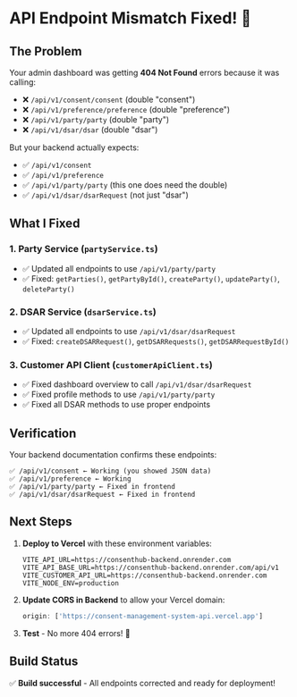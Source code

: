 # API Endpoint Mismatch Fixed! 🎉

## The Problem
Your admin dashboard was getting **404 Not Found** errors because it was calling:
- ❌ `/api/v1/consent/consent` (double "consent")
- ❌ `/api/v1/preference/preference` (double "preference") 
- ❌ `/api/v1/party/party` (double "party")
- ❌ `/api/v1/dsar/dsar` (double "dsar")

But your backend actually expects:
- ✅ `/api/v1/consent` 
- ✅ `/api/v1/preference`
- ✅ `/api/v1/party/party` (this one does need the double)
- ✅ `/api/v1/dsar/dsarRequest` (not just "dsar")

## What I Fixed

### 1. **Party Service** (`partyService.ts`)
- ✅ Updated all endpoints to use `/api/v1/party/party`
- ✅ Fixed: `getParties()`, `getPartyById()`, `createParty()`, `updateParty()`, `deleteParty()`

### 2. **DSAR Service** (`dsarService.ts`) 
- ✅ Updated all endpoints to use `/api/v1/dsar/dsarRequest`
- ✅ Fixed: `createDSARRequest()`, `getDSARRequests()`, `getDSARRequestById()`

### 3. **Customer API Client** (`customerApiClient.ts`)
- ✅ Fixed dashboard overview to call `/api/v1/dsar/dsarRequest`
- ✅ Fixed profile methods to use `/api/v1/party/party`
- ✅ Fixed all DSAR methods to use proper endpoints

## Verification
Your backend documentation confirms these endpoints:
```
✅ /api/v1/consent ← Working (you showed JSON data)
✅ /api/v1/preference ← Working
✅ /api/v1/party/party ← Fixed in frontend
✅ /api/v1/dsar/dsarRequest ← Fixed in frontend
```

## Next Steps
1. **Deploy to Vercel** with these environment variables:
   ```
   VITE_API_URL=https://consenthub-backend.onrender.com
   VITE_API_BASE_URL=https://consenthub-backend.onrender.com/api/v1
   VITE_CUSTOMER_API_URL=https://consenthub-backend.onrender.com
   VITE_NODE_ENV=production
   ```

2. **Update CORS in Backend** to allow your Vercel domain:
   ```javascript
   origin: ['https://consent-management-system-api.vercel.app']
   ```

3. **Test** - No more 404 errors! 🎉

## Build Status
✅ **Build successful** - All endpoints corrected and ready for deployment!
